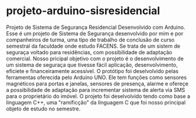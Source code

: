# projeto-arduino-sisresidencial
 Projeto de Sistema de Segurança Residencial Desenvolvido com Arduino.
 Esse é um projeto de Sistema de Segurança desenvolvido por mim e por companheiros de turma, uma tipo de trabalho de conclusão de curso semestral da faculdade onde estudo FACENS.
 Se trata de um sistem de seguraça voltado para residências, com possibilidade de adaptação comercial. Nosso pricipal objetivo com o projeto é o desenvolvimento de um sistema de seguraça que tivesse fácil aplicação, desenvolvimento, eficiete e financeiramente acessível.
 O protótipo foi deselvolvido pelas ferramentas oferecida pelo Arduino UNO. Ele tem funções como sensores magnéticos para portas e janelas, sensores de presença, alarme e ofereçe a possibilidade de adaptação para incrementar sistema de alerta via SMS para o proprietário do imóvel.
 O projeto foi deselvolvido tendo como base a linguagem C++, uma "ramificção" da linguagem C que foi nosso principal objeto de estudo no semestre.
